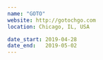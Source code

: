 ```yaml
---
name: "GOTO"
website: http://gotochgo.com
location: Chicago, IL, USA

date_start: 2019-04-28
date_end:   2019-05-02
---
```

